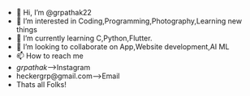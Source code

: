 - 👋 Hi, I’m @grpathak22
- 👀 I’m interested in Coding,Programming,Photography,Learning new things
- 🌱 I’m currently learning C,Python,Flutter.
- 💞️ I’m looking to collaborate on App,Website development,AI ML
- 📫 How to reach me 
- _grpathak_-->Instagram
- heckergrp@gmail.com-->Email
- Thats all Folks!

<!---
grpathak22/grpathak22 is a ✨ special ✨ repository because its `README.md` (this file) appears on your GitHub profile.
You can click the Preview link to take a look at your changes.
--->
